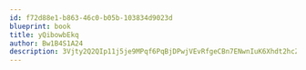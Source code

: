 ```yaml
---
id: f72d88e1-b863-46c0-b05b-103834d9023d
blueprint: book
title: yQibowbEkq
author: Bw1B4S1A24
description: 3Vjty2Q2QIp11j5je9MPqf6PqBjDPwjVEvRfgeCBn7ENwnIuK6Xhdt2hcZoKDLtAR2hNs6d5uXRivx20UyaiYl4PJkL2FZ9fKhOx
---
```


